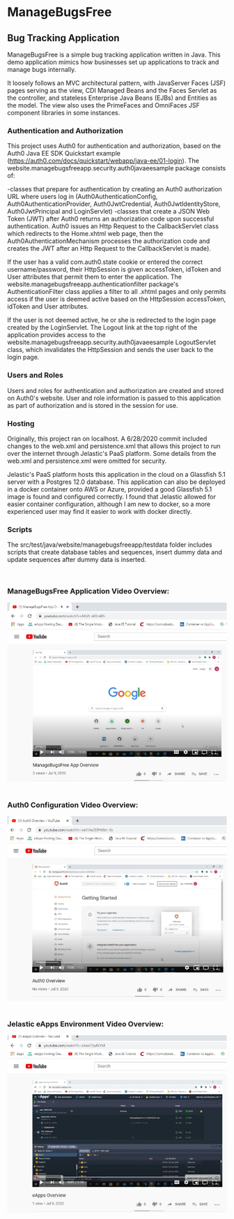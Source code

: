 # ManageBugsFree
## Bug Tracking Application

ManageBugsFree is a simple bug tracking application written in Java. This demo application mimics how businesses set up applications to track and manage bugs internally. 

It loosely follows an MVC architectural pattern, with JavaServer Faces (JSF) pages serving as the view, CDI Managed Beans and the Faces Servlet as the controller, and stateless Enterprise Java Beans (EJBs) and Entities as the model. The view also uses the PrimeFaces and OmniFaces JSF component libraries in some instances.

### Authentication and Authorization

This project uses Auth0 for authentication and authorization, based on the Auth0 Java EE SDK Quickstart example (https://auth0.com/docs/quickstart/webapp/java-ee/01-login). The website.managebugsfreeapp.security.auth0javaeesample package consists of:

-classes that prepare for authentication by creating an Auth0 authorization URL where users log in (Auth0AuthenticationConfig, Auth0AuthenticationProvider, Auth0JwtCredential, Auth0JwtIdentityStore, Auth0JwtPrincipal and LoginServlet)
-classes that create a JSON Web Token (JWT) after Auth0 returns an authorization code upon successful authentication. Auth0 issues an Http Request to the CallbackServlet class which redirects to the Home.xhtml web page, then the Auth0AuthenticationMechanism processes the authorization code and creates the JWT after an Http Request to the CallbackServlet is made). 

If the user has a valid com.auth0.state cookie or entered the correct username/password, their HttpSession is given accessToken, idToken and User attributes that permit them to enter the application. The website.managebugsfreeapp.authenticationfilter package's AuthenticationFilter class applies a filter to all .xhtml pages and only permits access if the user is deemed active based on the HttpSession accessToken, idToken and User attributes. 

If the user is not deemed active, he or she is redirected to the login page created by the LoginServlet. The Logout link at the top right of the application provides access to the website.managebugsfreeapp.security.auth0javaeesample LogoutServlet class, which invalidates the HttpSession and sends the user back to the login page.

### Users and Roles

Users and roles for authentication and authorization are created and stored on Auth0's website. User and role information is passed to this application as part of authorization and is stored in the session for use.

### Hosting

Originally, this project ran on localhost. A 6/28/2020 commit included changes to the web.xml and persistence.xml that allows this project to run over the internet through Jelastic's PaaS platform. Some details from the web.xml and persistence.xml were omitted for security. 

Jelastic's PaaS platform hosts this application in the cloud on a Glassfish 5.1 server with a Postgres 12.0 database. This application can also be deployed in a docker container onto AWS or Azure, provided a good Glassfish 5.1 image is found and configured correctly. I found that Jelastic allowed for easier container configuration, although I am new to docker, so a more experienced user may find it easier to work with docker directly.

### Scripts

The src/test/java/website/managebugsfreeapp/testdata folder includes scripts that create database tables and sequences, insert dummy data and update sequences after dummy data is inserted.

&nbsp;
&nbsp;
### ManageBugsFree Application Video Overview:
[![ManageBugsFree](https://github.com/UNDERHMA/ManageBugsFree/blob/master/Images/ManageBugsFree_Video.JPG)](https://www.youtube.com/embed/MUA-t4On4fA)
&nbsp;
&nbsp;
&nbsp;
&nbsp;
### Auth0 Configuration Video Overview:
[![Auth0](https://github.com/UNDERHMA/ManageBugsFree/blob/master/Images/Auth0_Video.JPG)](https://www.youtube.com/embed/keYJ4eZDPI4)
&nbsp;
&nbsp;
&nbsp;
&nbsp;
### Jelastic eApps Environment Video Overview:
[![Jelastic](https://github.com/UNDERHMA/ManageBugsFree/blob/master/Images/eApps_Video.JPG)](https://www.youtube.com/embed/zAexF2q4VXM)
&nbsp;
&nbsp;
